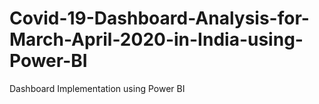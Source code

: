 # Covid-19-Dashboard-Analysis-for-March-April-2020-in-India-using-Power-BI
Dashboard Implementation using Power BI
